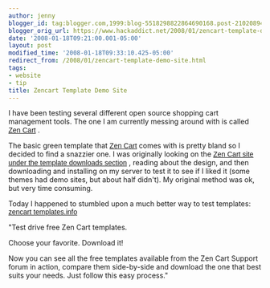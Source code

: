 ```yaml
---
author: jenny
blogger_id: tag:blogger.com,1999:blog-5518298822864690168.post-2102089491419392813
blogger_orig_url: https://www.hackaddict.net/2008/01/zencart-template-demo-site.html
date: '2008-01-18T09:21:00.001-05:00'
layout: post
modified_time: '2008-01-18T09:33:10.425-05:00'
redirect_from: /2008/01/zencart-template-demo-site.html
tags:
- website
- tip
title: Zencart Template Demo Site
---
```


 I have been testing several different open source shopping cart management tools.  The one I am currently messing around with is called   <a href="http://www.zen-cart.com/" style="font-family: arial;">Zen Cart</a>  .  



  The basic green template that   <a href="http://www.zen-cart.com/" style="font-family: arial;">Zen Cart</a>   comes with is pretty bland so I decided to find a snazzier one.  I was originally looking on the   <a href="http://www.zen-cart.com/index.php?main_page=index&amp;cPath=40_53" style="font-family: arial;">Zen Cart site under the template downloads section</a>  , reading about the design, and then downloading and installing on my server to test it to see if I liked it (some themes had demo sites, but about half didn't).  My original method was ok, but very time consuming.  



  Today I happened to stumbled upon a much better way to test templates:   <a href="http://www.zencarttemplates.info/index.php" style="font-family: arial;"> zencart templates.info</a>



  "Test drive free Zen Cart templates.  



Choose your favorite.  Download it!

  

Now you can see all the free templates available from the Zen Cart Support forum in action, compare them side-by-side and download the one that best suits your needs. Just follow this easy process." 